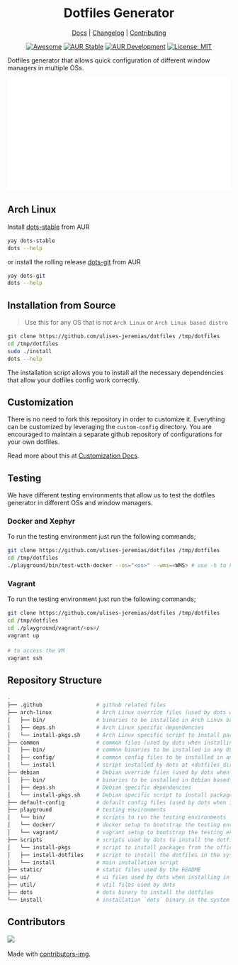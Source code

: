 <div align="center">
<h1>Dotfiles Generator</h1>

[Docs](https://github.com/ulises-jeremias/dotfiles/wiki) |
[Changelog](#) |
[Contributing](https://github.com/ulises-jeremias/dotfiles/blob/master/.github/CONTRIBUTING.md)

</div>
<div align="center">

[![Awesome](https://cdn.rawgit.com/sindresorhus/awesome/d7305f38d29fed78fa85652e3a63e154dd8e8829/media/badge.svg)](https://github.com/PandaFoss/Awesome-Arch)
[![AUR Stable](https://img.shields.io/aur/version/dots-stable?label=AUR+Stable)](https://aur.archlinux.org/packages/dots-stable)
[![AUR Development](https://img.shields.io/aur/version/dots-git?label=AUR+Development)](https://aur.archlinux.org/packages/dots-git)
[![License: MIT][licensebadge]][licenseurl]

</div>

Dotfiles generator that allows quick configuration of different window managers in multiple OSs.

![Examples](./static/examples.svg)

## Arch Linux

Install [dots-stable](https://aur.archlinux.org/packages/dots-stable/) from AUR

```sh
yay dots-stable
dots --help
```

or install the rolling release [dots-git](https://aur.archlinux.org/packages/dots-git/) from AUR

```sh
yay dots-git
dots --help
```

## Installation from Source

> Use this for any OS that is not `Arch Linux` or `Arch Linux based distro`

```sh
git clone https://github.com/ulises-jeremias/dotfiles /tmp/dotfiles
cd /tmp/dotfiles
sudo ./install
dots --help
```

The installation script allows you to install all the necessary dependencies that allow your dotfiles config work correctly.

## Customization

There is no need to fork this repository in order to customize it. Everything can be customized by leveraging the `custom-config` directory. You are encouraged to maintain a separate github repository of configurations for your own dotfiles.

Read more about this at [Customization Docs](https://github.com/ulises-jeremias/dotfiles/wiki/#Customization).

## Testing

We have different testing environments that allow us to test the dotfiles generator in different OSs and window managers.

### Docker and Xephyr

To run the testing environment just run the following commands;

```sh
git clone https://github.com/ulises-jeremias/dotfiles /tmp/dotfiles
cd /tmp/dotfiles
./playground/bin/test-with-docker --os="<os>" --wms=<WMS> # use -h to know more about install options
```

### Vagrant

To run the testing environment just run the following commands;

```sh
git clone https://github.com/ulises-jeremias/dotfiles /tmp/dotfiles
cd /tmp/dotfiles
cd ./playground/vagrant/<os>/
vagrant up

# to access the VM
vagrant ssh
```

## Repository Structure

```sh
.
├── .github                 # github related files
├── arch-linux              # Arch Linux override files (used by dots when installing in Arch Linux based distros)
│   ├── bin/                # binaries to be installed in Arch Linux based distros
│   ├── deps.sh             # Arch Linux specific dependencies
│   └── install-pkgs.sh     # Arch Linux specific script to install packages from the AUR and the official repos
├── common                  # common files (used by dots when installing in any OS)
│   ├── bin/                # common binaries to be installed in any OS
│   ├── config/             # common config files to be installed in any OS
│   └── install             # script installed by dots at <dotfiles_dir>/install
├── debian                  # Debian override files (used by dots when installing in Debian based distros)
│   ├── bin/                # binaries to be installed in Debian based distros
│   ├── deps.sh             # Debian specific dependencies
│   └── install-pkgs.sh     # Debian specific script to install packages from the official repos and other sources
├── default-config          # default config files (used by dots when installing in any OS). Check the docs https://github.com/ulises-jeremias/dotfiles/wiki/Customization for more info.
├── playground              # testing environments
│   └── bin/                # scripts to run the testing environments
│   └── docker/             # docker setup to bootstrap the testing environments
│   └── vagrant/            # vagrant setup to bootstrap the testing environments
├── scripts                 # scripts used by dots to install the dotfiles
│   └── install-pkgs        # script to install packages from the official repos and other sources
│   ├── install-dotfiles    # script to install the dotfiles in the system
│   └── install             # main installation script
├── static/                 # static files used by the README
├── ui/                     # ui files used by dots when installing in interactive mode - WIP
├── util/                   # util files used by dots
├── dots                    # dots binary to install the dotfiles
└── install                 # installation `dots` binary in the system
```

## Contributors

<a href="https://github.com/ulises-jeremias/dotfiles/contributors">
  <img src="https://contrib.rocks/image?repo=ulises-jeremias/dotfiles"/>
</a>

Made with [contributors-img](https://contrib.rocks).

[licensebadge]: https://img.shields.io/badge/License-MIT-blue.svg
[licenseurl]: https://github.com/ulises-jeremias/dotfiles/blob/master/LICENSE
